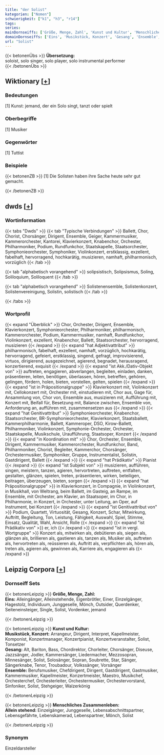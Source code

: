 ```yaml
---
title: "der Solist"
kategorien: ["Nomen"]
schwierigkeit: ["k1", "h3", "r14"]
tags:
series:
mainDornseiffs: ['Größe, Menge, Zahl', 'Kunst und Kultur', 'Menschliches Zusammenleben']
domainDornseiffs: ['Eins', 'Musikstück, Konzert', 'Gesang', 'Ensemble', 'Allein stehend']
url: "Solist"
---
```


{{< betonenÜbs >}}
**Übersetzung:**  
soloist, solo singer, solo player, solo instrumental performer  
{{< /betonenÜbs >}}

## Wiktionary [[+](https://de.wiktionary.org/wiki/Solist)]

### Bedeutungen
[1] Kunst: jemand, der ein Solo singt, tanzt oder spielt  

### Oberbegriffe
[1] Musiker  

### Gegenwörter
[1] Tuttist  

### Beispiele
{{< betonenZB >}}
[1] Die Solisten haben ihre Sache heute sehr gut gemacht.  

{{< /betonenZB >}}


## dwds [[+](https://www.dwds.de/wb/Solist)]

### Wortinformation
{{< tabs "Dwds" >}}
{{< tab "Typische Verbindungen" >}}
Ballett, Chor, Chorist, Chorsänger, Dirigent, Ensemble, Geiger, Kammermusiker, Kammerorchester, Kantorei, Klavierkonzert, Knabenchor, Orchester, Philharmoniker, Podium, Rundfunkchor, Staatskapelle, Staatsorchester, Symphonieorchester, Symphoniker, Violinkonzert, erstklassig, exzellent, fabelhaft, hervorragend, hochkarätig, musizieren, namhaft, philharmonisch, vorzüglich
{{< /tab >}}

{{< tab "alphabetisch vorangehend" >}}
solipsistisch, Solipsismus, Soling, Soliloquium, Soliloquent
{{< /tab >}}

{{< tab "alphabetisch vorangehend" >}}
Solistenensemble, Solistenkonzert, Solistenvereinigung, Solistin, solistisch
{{< /tab >}}

{{< /tabs >}}

### Wortprofil
{{< expand "Überblick" >}} Chor, Orchester, Dirigent, Ensemble, Klavierkonzert, Symphonieorchester, Philharmoniker, philharmonisch, Kammerorchester, Podium, Kammermusiker, namhaft, Rundfunkchor, Violinkonzert, exzellent, Knabenchor, Ballett, Staatsorchester, hervorragend, musizieren {{< /expand >}}
{{< expand "hat Adjektivattribut" >}} philharmonisch, fabelhaft, exzellent, namhaft, vorzüglich, hochkarätig, hervorragend, gefeiert, erstklassig, singend, gefragt, improvisierend, virtuos, dirigierend, ausgezeichnet, agierend, begnadet, herausragend, konzertierend, exquisit {{< /expand >}}
{{< expand "ist Akk./Dativ-Objekt von" >}} auftreten, engagieren, abverlangen, begleiten, einladen, danken, präsentieren, leiten, benötigen, überlassen, hören, betreffen, gehören, gelingen, fördern, holen, bieten, vorstellen, gelten, spielen {{< /expand >}}
{{< expand "ist in Präpositionalgruppe" >}} Klavierkonzert mit, Violinkonzert mit, Cellokonzert mit, Orchester mit, einstudieren mit, Chor aus, Gage für, Ansammlung von, Chor von, Ensemble aus, musizieren mit, Aufführung mit, Konzert mit, Beifall für, Besetzung mit, Balance zwischen, Ensemble von, Anforderung an, aufführen mit, zusammensetzen aus {{< /expand >}}
{{< expand "hat Genitivattribut" >}} Symphonieorchester, Knabenchor, Staatsorchester, BR-Symphonieorchester, Klavierkonzert, Staatsballett, Kammerphilharmonie, Ballett, Kammeroper, DSO, Kirow-Ballett, Philharmoniker, Violinkonzert, Symphonie-Orchester, Orchester, Staatskapelle, Musikschule, Uraufführung, Staatsoper, Konzert {{< /expand >}}
{{< expand "in Koordination mit" >}} Chor, Orchester, Ensemble, Dirigent, Kammermusiker, Kammerorchester, Rundfunkchor, Band, Philharmoniker, Chorist, Begleiter, Kammerchor, Chorsänger, Orchestermusiker, Symphoniker, Gruppe, Instrumentalist, Solistin, Gastdirigent, Ballett {{< /expand >}}
{{< expand "hat Prädikativ" >}} Pianist {{< /expand >}}
{{< expand "ist Subjekt von" >}} musizieren, aufführen, singen, meistern, tanzen, agieren, hervortreten, auftreten, entfalten, gestalten, glänzen, spielen, treten, präsentieren, wirken, beteiligen, beitragen, überzeugen, bieten, sorgen {{< /expand >}}
{{< expand "hat Präpositionalgruppe" >}} in Klavierkonzert, in Compagnie, in Violinkonzert, in Musikhall, von Weltrang, beim Ballett, im Gasteig, an Rampe, im Ensemble, mit Orchester, am Klavier, an Staatsoper, im Chor, in Philharmonie, in Konzert, in Orchester, unter Leitung, an Oper, auf Instrument, bei Konzert {{< /expand >}}
{{< expand "ist Genitivattribut von" >}} Podium, Quartett, Virtuosität, Gesang, Konzert, Schar, Mitwirkung, Auftritt, Begleitung, Ton, Leistung, Fähigkeit, Auswahl, Spiel, Stimme, Einsatz, Qualität, Wahl, Ansicht, Rolle {{< /expand >}}
{{< expand "ist Prädikativ von" >}} er, ich {{< /expand >}}
{{< expand "ist in vergl. Wortgruppe" >}} Konzert als, mitwirken als, debütieren als, siegen als, glänzen als, brillieren als, gastieren als, tanzen als, Musiker als, auftreten als, hervortreten als, reüssieren als, Auftritt als, verpflichten als, hören als, treten als, agieren als, gewinnen als, Karriere als, engagieren als {{< /expand >}}

## Leipzig Corpora [[+](https://corpora.uni-leipzig.de/en/res?word=Solist&corpusId=deu_newscrawl-public_2018)]

### Dornseiff Sets
{{< betonenLeipzig >}}
**Größe, Menge, Zahl:**  
**Eins:** Alleingänger, Alleinstehende, Eigenbrötler, Einer, Einzelgänger, Hagestolz, Individuum, Junggeselle, Mönch, Outsider, Querdenker, Seiteneinsteiger, Single, Solist, Vordenker, jemand  

{{< /betonenLeipzig >}}


{{< betonenLeipzig >}}
**Kunst und Kultur:**  
**Musikstück, Konzert:** Arrangeur, Dirigent, Interpret, Kapellmeister, Komponist, Konzertmanager, Konzertpianist, Konzertveranstalter, Solist, Tonsetzer  
**Gesang:** Alt, Bariton, Bass, Chordirektor, Chorleiter, Chorsänger, Diseuse, Jazzsänger, Jodler, Kammersänger, Liedermacher, Mezzosopran, Minnesänger, Solist, Solosänger, Sopran, Soubrette, Star, Sänger, Sängerknabe, Tenor, Troubadour, Volkssänger, Vorsänger  
**Ensemble:** Berufsmusiker, Chefdirigent, Dirigent, Gastdirigent, Gastmusiker, Kammermusiker, Kapellmeister, Konzertmeister, Maestro, Musikchef, Orchesterchef, Orchesterleiter, Orchestermusiker, Orchestervorstand, Sinfoniker, Solist, Stehgeiger, Walzerkönig  

{{< /betonenLeipzig >}}


{{< betonenLeipzig >}}
**Menschliches Zusammenleben:**  
**Allein stehend:** Einzelgänger, Junggeselle, Lebensabschnittspartner, Lebensgefährte, Lebenskamerad, Lebenspartner, Mönch, Solist  

{{< /betonenLeipzig >}}

### Synonym
Einzeldarsteller

